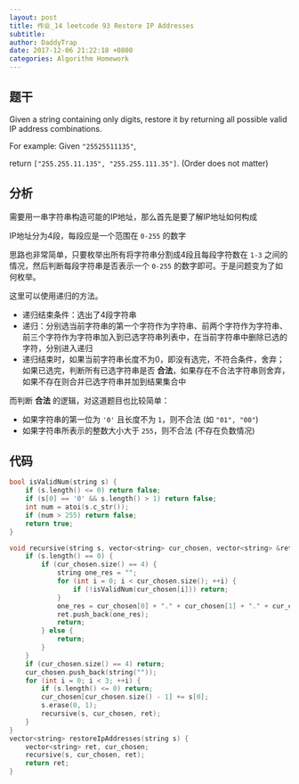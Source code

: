 ```yaml
---
layout: post
title: 作业_14 leetcode 93 Restore IP Addresses
subtitle: 
author: DaddyTrap
date: 2017-12-06 21:22:18 +0800
categories: Algorithm Homework
---
```


## 题干

Given a string containing only digits, restore it by returning all possible valid IP address combinations.

For example:
Given `"25525511135"`,

return `["255.255.11.135", "255.255.111.35"]`. (Order does not matter)

## 分析

需要用一串字符串构造可能的IP地址，那么首先是要了解IP地址如何构成

IP地址分为4段，每段应是一个范围在 `0-255` 的数字

思路也非常简单，只要枚举出所有将字符串分割成4段且每段字符数在 `1-3` 之间的情况，然后判断每段字符串是否表示一个 `0-255` 的数字即可。于是问题变为了如何枚举。

这里可以使用递归的方法。

+ 递归结束条件：选出了4段字符串
+ 递归：分别选当前字符串的第一个字符作为字符串、前两个字符作为字符串、前三个字符作为字符串加入到已选字符串列表中，在当前字符串中删除已选的字符，分别进入递归
+ 递归结束时，如果当前字符串长度不为0，即没有选完，不符合条件，舍弃；如果已选完，判断所有已选字符串是否 **合法**，如果存在不合法字符串则舍弃，如果不存在则合并已选字符串并加到结果集合中

而判断 **合法** 的逻辑，对这道题目也比较简单：

+ 如果字符串的第一位为 `'0'` 且长度不为 `1`，则不合法 (如 `"01", "00"`)
+ 如果字符串所表示的整数大小大于 `255`，则不合法 (不存在负数情况)

## 代码

```cpp
bool isValidNum(string s) {
    if (s.length() <= 0) return false;
    if (s[0] == '0' && s.length() > 1) return false;
    int num = atoi(s.c_str());
    if (num > 255) return false;
    return true;
}

void recursive(string s, vector<string> cur_chosen, vector<string> &ret) {
    if (s.length() == 0) {
        if (cur_chosen.size() == 4) {
            string one_res = "";
            for (int i = 0; i < cur_chosen.size(); ++i) {
                if (!isValidNum(cur_chosen[i])) return;
            }
            one_res = cur_chosen[0] + "." + cur_chosen[1] + "." + cur_chosen[2] + "." + cur_chosen[3];
            ret.push_back(one_res);
            return;
        } else {
            return;
        }
    }
    if (cur_chosen.size() == 4) return;
    cur_chosen.push_back(string(""));
    for (int i = 0; i < 3; ++i) {
        if (s.length() <= 0) return;
        cur_chosen[cur_chosen.size() - 1] += s[0];
        s.erase(0, 1);
        recursive(s, cur_chosen, ret);
    }
}
vector<string> restoreIpAddresses(string s) {
    vector<string> ret, cur_chosen;
    recursive(s, cur_chosen, ret);
    return ret;
}
```